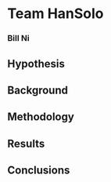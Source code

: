 # Team HanSolo
### Bill Ni
 
## Hypothesis
 
## Background
 
## Methodology
 
## Results
 
## Conclusions